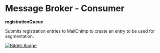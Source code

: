 Message Broker - Consumer
==============
**registrationQueue**

Submits registration entries to MailChimp to create an entry to be used for segmentation.



[![Bitdeli Badge](https://d2weczhvl823v0.cloudfront.net/DoSomething/mbc-registration-email/trend.png)](https://bitdeli.com/free "Bitdeli Badge")

